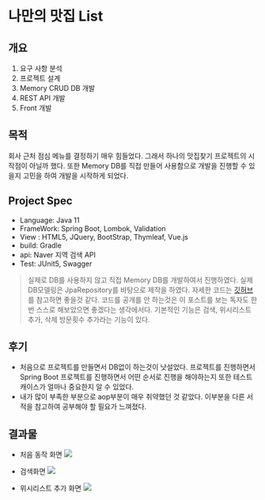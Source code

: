 # 나만의 맛집 List

## 개요
1. 요구 사항 분석
2. 프로젝트 설계
3. Memory CRUD DB 개발
4. REST API 개발
5. Front 개발

## 목적
회사 근처 점심 메뉴를 결정하기 매우 힘들었다. 그래서 하나의 맛집찾기 프로젝트의 시작점이 아닐까 했다.
또한 Memory DB를 직접 만들어 사용함으로 개발을 진행할 수 있을지 고민을 하여 개발을 시작하게 되었다.

## Project Spec
* Language: Java 11
* FrameWork: Spring Boot, Lombok, Validation
* View : HTML5, JQuery, BootStrap, Thymleaf, Vue.js
* build: Gradle
* api: Naver 지역 검색 API
* Test: JUnit5, Swagger

> 실제로 DB를 사용하지 않고 직접 Memory DB를 개발하여서 진행하였다.
> 실제 DB모델링은 JpaRepository를 바탕으로 제작을 하였다.
> 자세한 코드는 [깃허브](https://github.com/SungbinYang/RestaurantList)를 참고하면 좋을것 같다.
> 코드를 공개를 안 하는것은 이 포스트를 보는 독자도 한번 스스로 해보았으면 좋겠다는 생각에서다.
> 기본적인 기능은 검색, 위시리스트 추가, 삭제 방문횟수 추가라는 기능이 있다.

## 후기

* 처음으로 프로젝트를 만들면서 DB없이 하는것이 낫설었다. 프로젝트를 진행하면서 Spring Boot 프로젝트를 진행하면서 어떤 순서로 진행을 해야하는지 또한 테스트 캐이스가 얼마나 중요한지 알 수 있었다.
* 내가 많이 부족한 부분으로 aop부분이 매우 취약했던 것 같았다. 이부분을 다른 서적을 참고하여 공부해야 할 필요가 느껴졌다.

## 결과물
* 처음 동작 화면
![](https://images.velog.io/images/ysb05222/post/8b2e86a2-bc66-410e-8b19-d3a821cbbbfa/%E1%84%89%E1%85%B3%E1%84%8F%E1%85%B3%E1%84%85%E1%85%B5%E1%86%AB%E1%84%89%E1%85%A3%E1%86%BA%202021-08-15%20%E1%84%8B%E1%85%A9%E1%84%8C%E1%85%A5%E1%86%AB%2010.22.53.png)

* 검색화면
![](https://images.velog.io/images/ysb05222/post/ff4f1429-4057-4565-9c02-62dfaad35883/%E1%84%89%E1%85%B3%E1%84%8F%E1%85%B3%E1%84%85%E1%85%B5%E1%86%AB%E1%84%89%E1%85%A3%E1%86%BA%202021-08-15%20%E1%84%8B%E1%85%A9%E1%84%8C%E1%85%A5%E1%86%AB%2010.23.53.png)

* 위시리스트 추가 화면
![](https://images.velog.io/images/ysb05222/post/d72ff4aa-277c-4cdc-bc6c-cd0d102a12b7/%E1%84%89%E1%85%B3%E1%84%8F%E1%85%B3%E1%84%85%E1%85%B5%E1%86%AB%E1%84%89%E1%85%A3%E1%86%BA%202021-08-15%20%E1%84%8B%E1%85%A9%E1%84%8C%E1%85%A5%E1%86%AB%2010.24.27.png)
